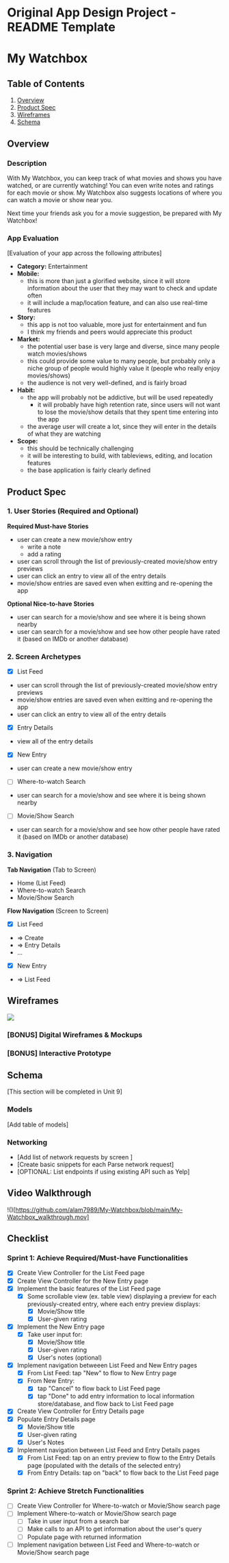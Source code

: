 Original App Design Project - README Template
===

# My Watchbox

## Table of Contents

1. [Overview](#Overview)
2. [Product Spec](#Product-Spec)
3. [Wireframes](#Wireframes)
4. [Schema](#Schema)

## Overview

### Description

With My Watchbox, you can keep track of what movies and shows you have watched, or are currently watching! You can even write notes and ratings for each movie or show. My Watchbox also suggests locations of where you can watch a movie or show near you.

Next time your friends ask you for a movie suggestion, be prepared with My Watchbox!

### App Evaluation

[Evaluation of your app across the following attributes]
- **Category:** Entertainment
- **Mobile:**
    - this is more than just a glorified website, since it will store information about the user that they may want to check and update often
    - it will include a map/location feature, and can also use real-time features
- **Story:**
    - this app is not too valuable, more just for entertainment and fun
    - I think my friends and peers would appreciate this product
- **Market:**
    - the potential user base is very large and diverse, since many people watch movies/shows
    - this could provide some value to many people, but probably only a niche group of people would highly value it (people who really enjoy movies/shows)
    - the audience is not very well-defined, and is fairly broad
- **Habit:**
    - the app will probably not be addictive, but will be used repeatedly
        * it will probably have high retention rate, since users will not want to lose the movie/show details that they spent time entering into the app
    - the average user will create a lot, since they will enter in the details of what they are watching
- **Scope:**
    - this should be technically challenging
    - it will be interesting to build, with tableviews, editing, and location features
    - the base application is fairly clearly defined

## Product Spec

### 1. User Stories (Required and Optional)

**Required Must-have Stories**

* user can create a new movie/show entry
    * write a note
    * add a rating
* user can scroll through the list of previously-created movie/show entry previews
* user can click an entry to view all of the entry details
* movie/show entries are saved even when exitting and re-opening the app

**Optional Nice-to-have Stories**

* user can search for a movie/show and see where it is being shown nearby
* user can search for a movie/show and see how other people have rated it (based on IMDb or another database)

### 2. Screen Archetypes

- [X] List Feed 
* user can scroll through the list of previously-created movie/show entry previews
* movie/show entries are saved even when exitting and re-opening the app
* user can click an entry to view all of the entry details
- [X] Entry Details
* view all of the entry details
- [X] New Entry
* user can create a new movie/show entry
- [ ] Where-to-watch Search
* user can search for a movie/show and see where it is being shown nearby
- [ ] Movie/Show Search
* user can search for a movie/show and see how other people have rated it (based on IMDb or another database)

### 3. Navigation

**Tab Navigation** (Tab to Screen)

* Home (List Feed)
* Where-to-watch Search
* Movie/Show Search

**Flow Navigation** (Screen to Screen)

- [X] List Feed
* => Create
* => Entry Details
* ...
- [X] New Entry
* => List Feed

## Wireframes

![](https://github.com/alam7989/My-Watchbox/blob/main/My_Watchbox_Wireframe.jpeg)

### [BONUS] Digital Wireframes & Mockups

### [BONUS] Interactive Prototype

## Schema 

[This section will be completed in Unit 9]

### Models

[Add table of models]

### Networking

- [Add list of network requests by screen ]
- [Create basic snippets for each Parse network request]
- [OPTIONAL: List endpoints if using existing API such as Yelp]

## Video Walkthrough
!()[https://github.com/alam7989/My-Watchbox/blob/main/My-Watchbox_walkthrough.mov]

## Checklist
### Sprint 1: Achieve Required/Must-have Functionalities
- [X] Create View Controller for the List Feed page
- [X] Create View Controller for the New Entry page
- [X] Implement the basic features of the List Feed page
    - [X] Some scrollable view (ex. table view) displaying a preview for each previously-created entry, where each entry preview displays:
        - [X]  Movie/Show title
        - [X]  User-given rating
- [X] Implement the New Entry page
    - [X] Take user input for:
        - [X] Movie/Show title
        - [X] User-given rating
        - [X] User's notes (optional)
- [X] Implement navigation betweeen List Feed and New Entry pages
    - [X] From List Feed: tap "New" to flow to New Entry page
    - [X] From New Entry:
        - [X] tap "Cancel" to flow back to List Feed page
        - [X] tap "Done" to add entry information to local information store/database, and flow back to List Feed page
- [X] Create View Controller for Entry Details page
- [X] Populate Entry Details page
    - [X] Movie/Show title
    - [X] User-given rating
    - [X] User's Notes
- [X] Implement navigation between List Feed and Entry Details pages
    - [X] From List Feed: tap on an entry preview to flow to the Entry Details page (populated with the details of the selected entry)
    - [X] From Entry Details: tap on "back" to flow back to the List Feed page

### Sprint 2: Achieve Stretch Functionalities
- [ ] Create View Controller for Where-to-watch or Movie/Show search page
- [ ] Implement Where-to-watch or Movie/Show search page
    - [ ] Take in user input from a search bar
    - [ ] Make calls to an API to get information about the user's query
    - [ ] Populate page with returned information
- [ ] Implement navigation between List Feed and Where-to-watch or Movie/Show search page
